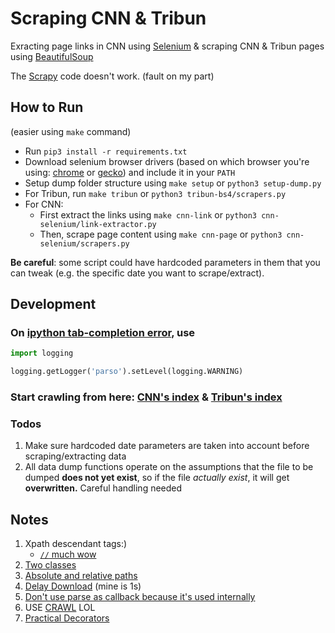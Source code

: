 # Scraping CNN & Tribun

Exracting page links in CNN using [Selenium](https://selenium-python.readthedocs.io/) & scraping CNN & Tribun pages using [BeautifulSoup](https://www.crummy.com/software/BeautifulSoup/bs4/doc/)

The [Scrapy](https://docs.scrapy.org/en/latest/index.html) code doesn't work. (fault on my part)

## How to Run

(easier using `make` command)

- Run `pip3 install -r requirements.txt`
- Download selenium browser drivers (based on which browser you're using: [chrome](http://chromedriver.storage.googleapis.com/index.html) or [gecko](https://github.com/mozilla/geckodriver/releases)) and include it in your `PATH`
- Setup dump folder structure using `make setup` or `python3 setup-dump.py`
- For Tribun, run `make tribun` or `python3 tribun-bs4/scrapers.py`
- For CNN:
  - First extract the links using `make cnn-link` or `python3 cnn-selenium/link-extractor.py`
  - Then, scrape page content using `make cnn-page` or `python3 cnn-selenium/scrapers.py`

**Be careful**: some script could have hardcoded parameters in them that you can tweak (e.g. the specific date you want to scrape/extract).

## Development

### On [ipython tab-completion error](https://github.com/ipython/ipython/issues/10946), use

```python
import logging

logging.getLogger('parso').setLevel(logging.WARNING)
```

### Start crawling from here: [CNN's index](https://www.cnnindonesia.com/indeks) &  [Tribun's index](https://www.tribunnews.com/index-news/news?date=2021-5-1)

### Todos

1. Make sure hardcoded date parameters are taken into account before scraping/extracting data
2. All data dump functions operate on the assumptions that the file to be dumped **does not yet exist**, so if the file *actually exist*, it will get **overwritten.** Careful handling needed

## Notes

1. Xpath descendant tags:)
   - [`//` much wow](https://stackoverflow.com/a/13490664/8996974)
2. [Two classes](https://stackoverflow.com/a/3881148/8996974)
3. [Absolute and relative paths](https://stackoverflow.com/a/35608304/8996974)
4. [Delay Download](https://stackoverflow.com/a/30410408) (mine is 1s)
5. [Don't use parse as callback because it's used internally](https://stackoverflow.com/a/32626667/8996974)
6. USE [CRAWL](https://stackoverflow.com/a/42866157/8996974) LOL
7. [Practical Decorators](https://youtu.be/MjHpMCIvwsY)
